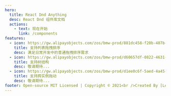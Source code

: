 ```yaml
---
hero:
  title: React Dnd Anything
  desc: React Dnd 组件库文档
  actions:
    - text: 现在开始
      link: /components
features:
  - icon: https://gw.alipayobjects.com/zos/bmw-prod/881dc458-f20b-407b-947a-95104b5ec82b/k79dm8ih_w144_h144.png
    title: 支持列表拖拽排序
    desc: 满足日常开发中的普通拖拽排序需求
  - icon: https://gw.alipayobjects.com/zos/bmw-prod/d60657df-0822-4631-9d7c-e7a869c2f21c/k79dmz3q_w126_h126.png
    title: 支持树结构
    desc: 敬请期待...
  - icon: https://gw.alipayobjects.com/zos/bmw-prod/d1ee0c6f-5aed-4a45-a507-339a4bfe076c/k7bjsocq_w144_h144.png
    title: 支持跨实例拖动
    desc: 敬请期待...
footer: Open-source MIT Licensed | Copyright © 2021<br />Created By [Lexmin0412](https://github.com/lexmin0412) | Docs Powered by [dumi](https://d.umijs.org)
---
```

